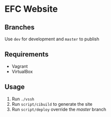 # EFC Website

## Branches

Use `dev` for development and `master` to publish

## Requirements

* Vagrant
* VirtualBox

## Usage

1. Run `./vssh`
5. Run `script/cibuild` to generate the site
6. Run `script/deploy` override the _master_ branch